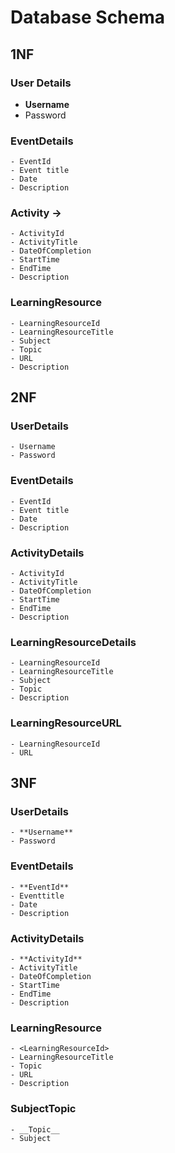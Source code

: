 # Database Schema
## 1NF
### User Details 
- **Username**
- Password
### EventDetails
    - EventId
    - Event title
    - Date
    - Description
### Activity -> 
    - ActivityId
    - ActivityTitle
    - DateOfCompletion
    - StartTime
    - EndTime
    - Description
### LearningResource 
    - LearningResourceId
    - LearningResourceTitle
    - Subject
    - Topic
    - URL
    - Description

## 2NF
### UserDetails 
    - Username
    - Password
### EventDetails
    - EventId
    - Event title
    - Date
    - Description
### ActivityDetails
    - ActivityId
    - ActivityTitle
    - DateOfCompletion
    - StartTime
    - EndTime
    - Description
### LearningResourceDetails 
    - LearningResourceId
    - LearningResourceTitle
    - Subject
    - Topic
    - Description
### LearningResourceURL
    - LearningResourceId
    - URL
## 3NF
### UserDetails
    - **Username**
    - Password
### EventDetails
    - **EventId**
    - Eventtitle
    - Date
    - Description
### ActivityDetails
    - **ActivityId**
    - ActivityTitle
    - DateOfCompletion
    - StartTime
    - EndTime
    - Description
### LearningResource 
    - <LearningResourceId>
    - LearningResourceTitle
    - Topic
    - URL
    - Description
### SubjectTopic
    - __Topic__
    - Subject
